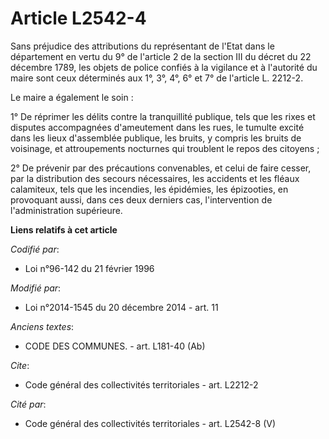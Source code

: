 # Article L2542-4

Sans préjudice des attributions du représentant de l'Etat dans le département en vertu du 9° de l'article 2 de la section III
du décret du 22 décembre 1789, les objets de police confiés à la vigilance et à l'autorité du maire sont ceux déterminés aux
1°, 3°, 4°, 6° et 7° de l'article L. 2212-2. 

Le maire a également le soin : 

1° De réprimer les délits contre la tranquillité publique, tels que les rixes et disputes accompagnées d'ameutement dans les
rues, le tumulte excité dans les lieux d'assemblée publique, les bruits, y compris les bruits de voisinage, et attroupements
nocturnes qui troublent le repos des citoyens ; 

2° De prévenir par des précautions convenables, et celui de faire cesser, par la distribution des secours nécessaires, les
accidents et les fléaux calamiteux, tels que les incendies, les épidémies, les épizooties, en provoquant aussi, dans ces deux
derniers cas, l'intervention de l'administration supérieure.

**Liens relatifs à cet article**

_Codifié par_:

  - Loi n°96-142 du 21 février 1996

_Modifié par_:

  - Loi n°2014-1545 du 20 décembre 2014 - art. 11

_Anciens textes_:

  - CODE DES COMMUNES. - art. L181-40 (Ab)

_Cite_:

  - Code général des collectivités territoriales - art. L2212-2

_Cité par_:

  - Code général des collectivités territoriales - art. L2542-8 (V)
